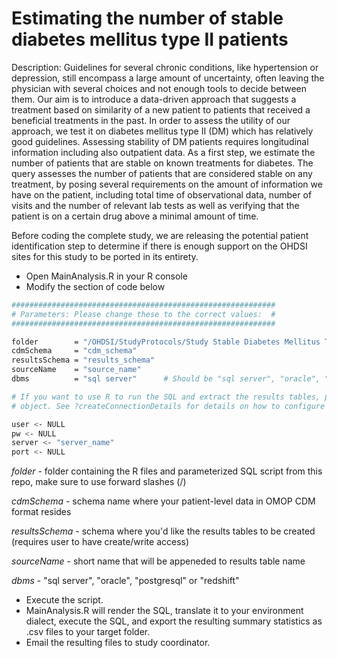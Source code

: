 Estimating the number of stable diabetes mellitus type II patients
===============

Description: Guidelines for several chronic conditions, like hypertension or depression, still encompass a large amount of uncertainty, often leaving the physician with several choices and not enough tools to decide between them. Our aim is to introduce a data-driven approach that suggests a treatment based on similarity of a new patient to patients that received a beneficial treatments in the past.
In order to assess the utility of our approach, we test it on diabetes mellitus type II (DM) which has relatively good guidelines. Assessing stability of DM patients requires longitudinal information including also outpatient data. As a first step, we estimate the number of patients that are stable on known treatments for diabetes. The query assesses the number of patients that are considered stable on any treatment, by posing several requirements on the amount of information we have on the patient, including total time of observational data, number of visits and the number of relevant lab tests as well as verifying that the patient is on a certain drug above a minimal amount of time.

Before coding the complete study, we are releasing the potential patient identification step to determine if there is enough support on the OHDSI sites for this study to be ported in its entirety. 

- Open MainAnalysis.R in your R console
- Modify the section of code below

```bash
###########################################################
# Parameters: Please change these to the correct values:  #
###########################################################

folder        = "/OHDSI/StudyProtocols/Study Stable Diabetes Mellitus Type II Patients/R Version" # Folder containing the R and SQL files, use forward slashes
cdmSchema     = "cdm_schema"
resultsSchema = "results_schema"
sourceName    = "source_name"
dbms          = "sql server"  	  # Should be "sql server", "oracle", "postgresql" or "redshift"

# If you want to use R to run the SQL and extract the results tables, please create a connectionDetails 
# object. See ?createConnectionDetails for details on how to configure for your DBMS.

user <- NULL
pw <- NULL
server <- "server_name"
port <- NULL 
```

   *folder* - folder containing the R files and parameterized SQL script from this repo, make sure to use forward slashes (/)
   
   *cdmSchema* - schema name where your patient-level data in OMOP CDM format resides
   
   *resultsSchema* - schema where you'd like the results tables to be created (requires user to have create/write access)
   
   *sourceName* - short name that will be appeneded to results table name
   
   *dbms* - "sql server", "oracle", "postgresql" or "redshift"
   
 
- Execute the script.
- MainAnalysis.R will render the SQL, translate it to your environment dialect, execute the SQL, and export the resulting summary statistics as .csv files to your target folder.  
- Email the resulting files to study coordinator.
